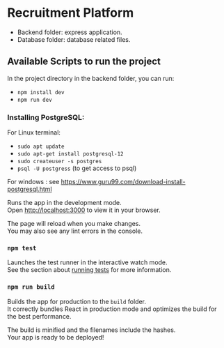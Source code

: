 # Recruitment Platform
* Backend folder: express application.
* Database folder: database related files.



## Available Scripts to run the project

In the project directory in the backend folder, you can run:

- `npm install dev`
- `npm run dev`

### Installing PostgreSQL:
For Linux terminal:
- `sudo apt update`
- `sudo apt-get install postgresql-12`
- `sudo createuser -s postgres`
- `psql -U postgress` (to get access to psql)

For windows : see https://www.guru99.com/download-install-postgresql.html

Runs the app in the development mode.\
Open [http://localhost:3000](http://localhost:3000) to view it in your browser.

The page will reload when you make changes.\
You may also see any lint errors in the console.

### `npm test`

Launches the test runner in the interactive watch mode.\
See the section about [running tests](https://facebook.github.io/create-react-app/docs/running-tests) for more information.

### `npm run build`

Builds the app for production to the `build` folder.\
It correctly bundles React in production mode and optimizes the build for the best performance.

The build is minified and the filenames include the hashes.\
Your app is ready to be deployed!


